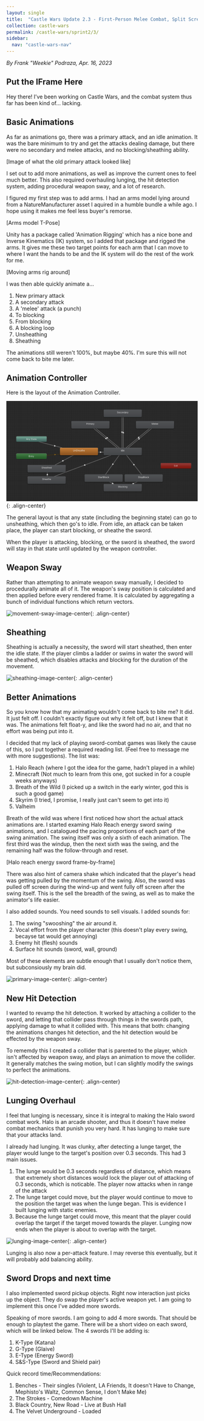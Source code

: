 ```yaml
---
layout: single
title:  "Castle Wars Update 2.3 - First-Person Melee Combat, Split Screen, and a Minor Refactor"
collection: castle-wars
permalink: /castle-wars/sprint2/3/
sidebar:
  nav: "castle-wars-nav"
---
```


_By Frank "Weekie" Podraza, Apr. 16, 2023_

Put the IFrame Here
---

Hey there! I’ve been working on Castle Wars, and the combat system thus far has been kind of… lacking. 

## Basic Animations

As far as animations go, there was a primary attack, and an idle animation. It was the bare minimum to try and get the attacks dealing damage, but there were no secondary and melee attacks, and no blocking/sheathing ability. 

[Image of what the old primary attack looked like]

I set out to add more animations, as well as improve the current ones to feel much better. This also required overhauling lunging, the hit detection system, adding procedural weapon sway, and a lot of research.

I figured my first step was to add arms. I had an arms model lying around from a NatureManufacturer asset I aquired in a humble bundle a while ago. I hope using it makes me feel less buyer's remorse.

[Arms model T-Pose]

Unity has a package called 'Animation Rigging' which has a nice bone and Inverse Kinematics (IK) system, so I added that package and rigged the arms. It gives me these two target points for each arm that I can move to where I want the hands to be and the IK system will do the rest of the work for me.

[Moving arms rig around]

I was then able quickly animate a...

1. New primary attack
2. A secondary attack
3. A 'melee' attack (a punch)
4. To blocking
5. From blocking
6. A blocking loop
7. Unsheathing
8. Sheathing

The animations still weren't 100%, but maybe 40%. I'm sure this will not come back to bite me later.

## Animation Controller

Here is the layout of the Animation Controller. 

![controller-image-center](/assets/images/castle-wars/update2.3/animatorController.png){: .align-center}

The general layout is that any state (including the beginning state) can go to unsheathing, which then go's to idle. From idle, an attack can be taken place, the player can start blocking, or sheathe the sword.

When the player is attacking, blocking, or the sword is sheathed, the sword will stay in that state until updated by the weapon controller.

## Weapon Sway

Rather than attempting to animate weapon sway manually, I decided to procedurally animate all of it. The weapon's sway position is calculated and then applied before every rendered frame. It is calculated by aggregating a bunch of individual functions which return vectors.

![movement-sway-image-center](/assets/images/castle-wars/update2.3/WeaponSway.gif){: .align-center}

## Sheathing

Sheathing is actually a necessity, the sword will start sheathed, then enter the idle state. If the player climbs a ladder or swims in water the sword will be sheathed, which disables attacks and blocking for the duration of the movement.

![sheathing-image-center](/assets/images/castle-wars/update2.3/Sheathing.gif){: .align-center}

## Better Animations

So you know how that my animating wouldn't come back to bite me? It did. It just felt off. I couldn't exactly figure out why it felt off, but I knew that it was. The animations felt float-y, and like the sword had no air, and that no effort was being put into it.

I decided that my lack of playing sword-combat games was likely the cause of this, so I put together a required reading list. (Feel free to message me with more suggestions). The list was:

1. Halo Reach (where I got the idea for the game, hadn't played in a while)
2. Minecraft (Not much to learn from this one, got sucked in for a couple weeks anyways)
3. Breath of the Wild (I picked up a switch in the early winter, god this is such a good game)
4. Skyrim (I tried, I promise, I really just can't seem to get into it)
5. Valheim 

Breath of the wild was where I first noticed how short the actual attack animations are. I started examing Halo Reach energy sword swing animations, and I catalogued the pacing proportions of each part of the swing animation. The swing itself was only a sixth of each animation. The first third was the windup, then the next sixth was the swing, and the remaining half was the follow-through and reset.

[Halo reach energy sword frame-by-frame]

There was also hint of camera shake which indicated that the player's head was getting pulled by the momentum of the swing. Also, the sword was pulled off screen during the wind-up and went fully off screen after the swing itself. This is the sell the breadth of the swing, as well as to make the animator's life easier.

I also added sounds. You need sounds to sell visuals. I added sounds for:

1. The swing "swooshing" the air around it.
2. Vocal effort from the player character (this doesn't play every swing, becayse tat would get annoying)
3. Enemy hit (flesh) sounds
4. Surface hit sounds (sword, wall, ground)

Most of these elements are subtle enough that I usually don't notice them, but subconsiously my brain did.

![primary-image-center](/assets/images/castle-wars/update2.3/PrimarySwing.gif){: .align-center}

## New Hit Detection

I wanted to revamp the hit detection. It worked by attaching a collider to the sword, and letting that collider pass through things in the swords path, applying damage to what it collided with. This means that both: changing the animations changes hit detection, and the hit detection would be effected by the weapon sway.

To rememdy this I created a collider that is parented to the player, which isn't affected by weapon sway, and plays an animation to move the collider. It generally matches the swing motion, but I can slightly modify the swings to perfect the animations.

![hit-detection-image-center](/assets/images/castle-wars/update2.3/HitDetection.gif){: .align-center}

## Lunging Overhaul

I feel that lunging is necessary, since it is integral to making the Halo sword combat work. Halo is an arcade shooter, and thus it doesn't have melee combat mechanics that punish you very hard. It has lunging to make sure that your attacks land. 

I already had lunging. It was clunky, after detecting a lunge target, the player would lunge to the target's position over 0.3 seconds. This had 3 main issues.

1. The lunge would be 0.3 seconds regardless of distance, which means that extremely short distances would lock the player out of attacking of 0.3 seconds, which is noticable. The player now attacks when in range of the attack
2. The lunge target could move, but the player would continue to move to the position the target was when the lunge began. This is evidence I built lunging with static enemies. 
3. Because the lunge target could move, this meant that the player could overlap the target if the target moved towards the player. Lunging now ends when the player is about to overlap with the target.

![lunging-image-center](/assets/images/castle-wars/update2.3/SecondaryLunge.gif){: .align-center}

Lunging is also now a per-attack feature. I may reverse this eventually, but it will probably add balancing ability.

## Sword Drops and next time

I also implemented sword pickup objects. Right now interaction just picks up the object. They do swap the player's active weapon yet. I am going to implement this once I've added more swords. 

Speaking of more swords. I am going to add 4 more swords. That should be enough to playtest the game. There will be a short video on each sword, which will be linked below. The 4 swords I'll be adding is:
1. K-Type (Katana)
2. G-Type (Glaive)
3. E-Type (Energy Sword)
4. S&S-Type (Sword and Shield pair)

Quick record time/Recommendations:

1. Benches - Their singles (Violent, LA Friends, It doesn't Have to Change, Mephisto's Waltz, Common Sense, I don't Make Me)
2. The Strokes - Comedown Machine
3. Black Country, New Road - Live at Bush Hall 
4. The Velvet Underground - Loaded